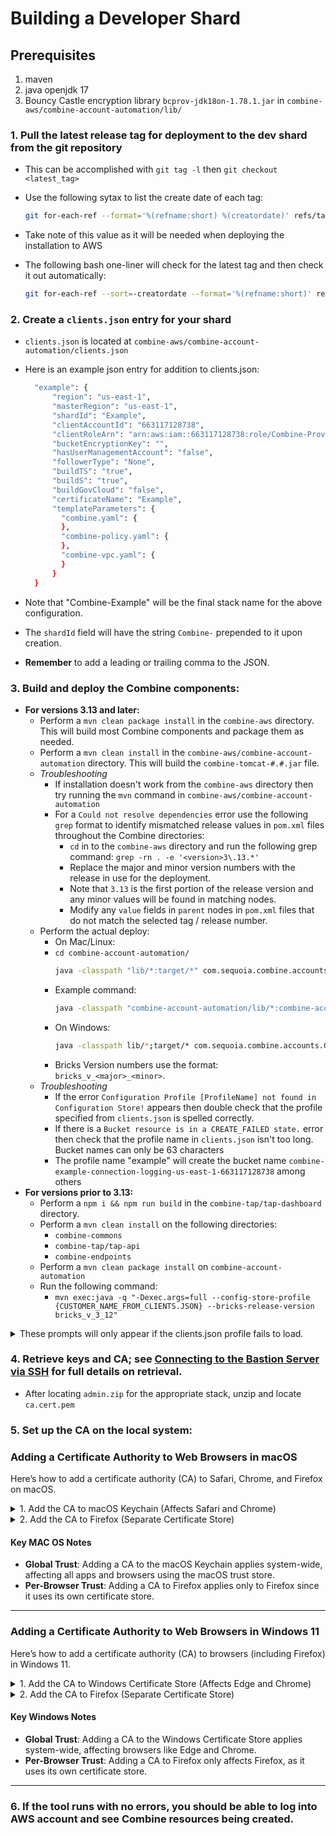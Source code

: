 # Building a Developer Shard

## Prerequisites
1. maven
2. java openjdk 17
3. Bouncy Castle encryption library `bcprov-jdk18on-1.78.1.jar` in `combine-aws/combine-account-automation/lib/`

### 1. Pull the latest release tag for deployment to the dev shard from the git repository

 - This can be accomplished with `git tag -l` then `git checkout <latest_tag>`
 - Use the following sytax to list the create date of each tag:
 
    ```bash
    git for-each-ref --format='%(refname:short) %(creatordate)' refs/tags
    ```
 - Take note of this value as it will be needed when deploying the installation to AWS
 - The following bash one-liner will check for the latest tag and then check it out automatically:
 
    ```bash
    git for-each-ref --sort=-creatordate --format='%(refname:short)' refs/tags | head -n 1 | xargs git checkout
    ```
 
### 2. Create a `clients.json` entry for your shard

 - `clients.json` is located at `combine-aws/combine-account-automation/clients.json`
 - Here is an example json entry for addition to clients.json:
      ```bash
        "example": {
            "region": "us-east-1",
            "masterRegion": "us-east-1",
            "shardId": "Example",
            "clientAccountId": "663117128738",
            "clientRoleArn": "arn:aws:iam::663117128738:role/Combine-Provisioning-Role",
            "bucketEncryptionKey": "",
            "hasUserManagementAccount": "false",
            "followerType": "None",
            "buildTS": "true",
            "buildS": "true",
            "buildGovCloud": "false",
            "certificateName": "Example",
            "templateParameters": {
              "combine.yaml": {
              },
              "combine-policy.yaml": {
              },
              "combine-vpc.yaml": {
              }
            }
        }

      ```

 - Note that "Combine-Example" will be the final stack name for the above configuration.
 - The `shardId` field will have the string `Combine-` prepended to it upon creation.
 - **Remember** to add a leading or trailing comma to the JSON.

### 3. Build and deploy the Combine components:
  - **For versions 3.13 and later:**
    - Perform a `mvn clean package install` in the `combine-aws` directory. This will build most Combine components and package them as needed.
    - Perform a `mvn clean install` in the `combine-aws/combine-account-automation` directory. This will build the `combine-tomcat-#.#.jar` file.
    - *Troubleshooting*
      - If installation doesn't work from the `combine-aws` directory then try running the `mvn` command in `combine-aws/combine-account-automation`
      - For a `Could not resolve dependencies` error use the following `grep` format to identify mismatched release values in `pom.xml` files throughout the Combine directories:
        - `cd` in to the `combine-aws` directory and run the following grep command:
          `grep -rn . -e '<version>3\.13.*'`
        - Replace the major and minor version numbers with the release in use for the deployment.
        - Note that `3.13` is the first portion of the release version and any minor values will be found in matching nodes.
        - Modify any `value` fields in `parent` nodes in `pom.xml` files that do not match the selected tag / release number.
    - Perform the actual deploy:
        - On Mac/Linux: 
        - `cd combine-account-automation/`
          ```bash 
          java -classpath "lib/*:target/*" com.sequoia.combine.accounts.CombineCommandExecutor full --config-store-profile <customer name from clients.json> --bricks-release-version <version number>
          ```
      - Example command: 
          ```bash
          java -classpath "combine-account-automation/lib/*:combine-account-automation/target/*" com.sequoia.combine.accounts.CombineCommandExecutor full --config-store-profile combineExample --bricks-release-version bricks_v_3_13_1_1
          ```
      - On Windows:
          ```bash
          java -classpath lib/*;target/* com.sequoia.combine.accounts.CombineCommandExecutor full --config-store-profile <customer name from clients.json> --bricks-release-version <version number>
          ```
      - Bricks Version numbers use the format: `bricks_v_<major>_<minor>`.
    - *Troubleshooting*
      - If the error `Configuration Profile [ProfileName] not found in Configuration Store!` appears then double check that the profile specified from `clients.json` is spelled correctly.
      - If there is a `Bucket resource is in a CREATE_FAILED state.` error then check that the profile name in `clients.json` isn't too long. Bucket names can only be 63 characters
      - The profile name "example" will create the bucket name `combine-example-connection-logging-us-east-1-663117128738` among others
  - **For versions prior to 3.13:**
    - Perform a `npm i && npm run build` in the `combine-tap/tap-dashboard` directory.
    - Perform a `mvn clean install` on the following directories:
      - `combine-commons`
      - `combine-tap/tap-api`
      - `combine-endpoints`
    - Perform a `mvn clean package install` on `combine-account-automation`
    - Run the following command:
      - `mvn exec:java -q "-Dexec.args=full --config-store-profile {CUSTOMER_NAME_FROM_CLIENTS.JSON} --bricks-release-version bricks_v_3_12"`

<details>
  <summary>These prompts will only appear if the clients.json profile fails to load.</summary>

  - Configuration Store File not found!
  - Enter Client AWS Account ID: `<enter account ID>`
  - Enter Shard ID (optional): CShrout
  - Enter Region: us-east-1
  - Enter Master Region: us-east-1
  - Use JSON STS Token Credentials?: no
  - Enter Client Account Access Key : `<enter access key>`
  - Enter Client Account Access Key Secret: `<enter access key secret>`
  - Enter Client Account Session Token (optional): 
  - Has User Management Account?: no
  - Enter DevOps Bucket Encryption Key (optional): 
  - Loading parameter [bricksReleaseVersion] value [bricks_v_3_13_1_1] from store.
  - Enter Client Certificate Name: CShrout
  - Build Top Secret region emulation?: yes
  - Build Secret region emulation?: no
  - Build GovCloud region emulation?: no

</details>

### 4. Retrieve keys and CA; see [Connecting to the Bastion Server via SSH](./get-into-bastion.md) for full details on retrieval.
  - After locating `admin.zip` for the appropriate stack, unzip and locate `ca.cert.pem`

### 5. Set up the CA on the local system:

### Adding a Certificate Authority to Web Browsers in macOS

Here’s how to add a certificate authority (CA) to Safari, Chrome, and Firefox on macOS.

<details>
  <summary>1. Add the CA to macOS Keychain (Affects Safari and Chrome)</summary>

#### Steps:
1. **Open Keychain Access**:
   - Use Spotlight (`Command + Space`) and search for **Keychain Access**.

2. **Import the Certificate**:
   - Go to **File > Import Items**.
   - Select the CA certificate file (`ca.cert.pem`).

3. **Trust the Certificate**:
   - Find the imported certificate in the **Certificates** category.
   - Double-click the certificate to open its details.
   - Expand the **Trust** section and set **When using this certificate** to **Always Trust**.
   - Close the window, and authenticate with your macOS password.

4. **Restart Browsers**:
   - Restart Safari and Chrome to recognize the updated trusted CA.

</details>

<details>
  <summary>2. Add the CA to Firefox (Separate Certificate Store)</summary>

#### Steps:
1. **Open Firefox Settings**:
   - Click the hamburger (3 line) menu in the upper right and select `Settings`
     - Alternatively, Type `about:preferences` in the Firefox address bar.
   - Find **Privacy & Security** on the left hand side of the window.

2. **Manage Certificates**:
   - Scroll to the **Certificates** section and click **View Certificates**.

3. **Import the Certificate**:
   - Go to the **Authorities** tab.
   - Click **Import** and select the CA certificate file (`ca.cert.pem`).
   - Check **Trust this CA to identify websites**.

4. **Restart Firefox**:
   - Restart Firefox to apply the changes.

</details>

#### Key MAC OS Notes
- **Global Trust**: Adding a CA to the macOS Keychain applies system-wide, affecting all apps and browsers using the macOS trust store.
- **Per-Browser Trust**: Adding a CA to Firefox applies only to Firefox since it uses its own certificate store.

---

### Adding a Certificate Authority to Web Browsers in Windows 11

Here’s how to add a certificate authority (CA) to browsers (including Firefox) in Windows 11.

<details>
  <summary>1. Add the CA to Windows Certificate Store (Affects Edge and Chrome)</summary>

#### Steps:
1. **Open Certificate Manager**:
   - Press `Win + R`, type `mmc`, and hit **Enter**.
   - In the **Microsoft Management Console (MMC)**, go to **File > Add/Remove Snap-in**.

2. **Add Certificates Snap-in**:
   - In the dialog, select **Certificates** and click **Add**.
   - Choose **Computer account** (not user account) and click **Next**, then **Finish**.

3. **Import the Certificate**:
   - Expand **Trusted Root Certification Authorities** and right-click on **Certificates**.
   - Select **All Tasks > Import** and follow the wizard to locate and add the CA certificate file (`.crt` or `.cer`).

4. **Restart Browsers**:
   - Restart Edge and Chrome to recognize the updated trusted CA.

</details>

<details>
  <summary>2. Add the CA to Firefox (Separate Certificate Store)</summary>

Firefox uses its own certificate store, so it requires separate configuration.

#### Steps:
1. **Open Firefox Settings**:
   - Click the hamburger (3 line) menu in the upper right and select `Settings`
     - Alternatively, Type `about:preferences` in the Firefox address bar.
   - Find **Privacy & Security** on the left hand side of the window.

2. **Manage Certificates**:
   - Scroll to the **Certificates** section and click **View Certificates**.

3. **Import the Certificate**:
   - Go to the **Authorities** tab.
   - Click **Import** and select the CA certificate file (`ca.cert.pem`).
   - Check **Trust this CA to identify websites**.

4. **Restart Firefox**:
   - Restart Firefox to apply the changes.

</details>

#### Key Windows Notes
- **Global Trust**: Adding a CA to the Windows Certificate Store applies system-wide, affecting browsers like Edge and Chrome.
- **Per-Browser Trust**: Adding a CA to Firefox only affects Firefox, as it uses its own certificate store.

---

### 6. If the tool runs with no errors, you should be able to log into AWS account and see Combine resources being created. 
